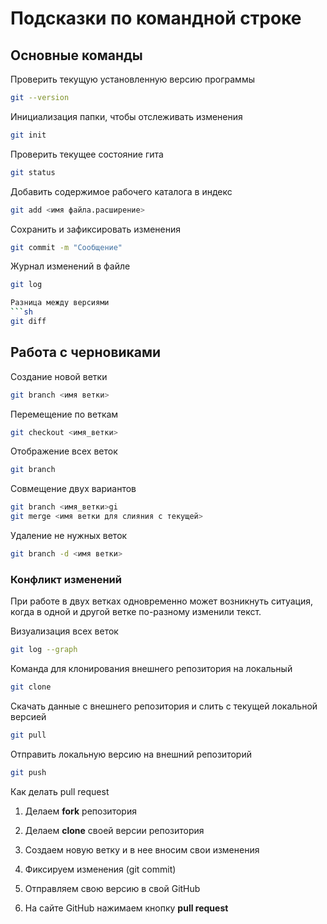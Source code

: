 # Подсказки по командной строке

## Основные команды

Проверить текущую установленную версию программы
```sh
git --version
```

Инициализация папки, чтобы отслеживать изменения
```sh
git init
```

Проверить текущее состояние гита
```sh
git status
```

Добавить содержимое рабочего каталога в индекс
```sh
git add <имя файла.расширение>
```

Сохранить и зафиксировать изменения
```sh
git commit -m "Сообщение"
```

Журнал изменений в файле
```sh
git log

Разница между версиями
```sh
git diff
```

## Работа с черновиками

Создание новой ветки
```sh
git branch <имя ветки>
```

Перемещение по веткам
```sh
git checkout <имя_ветки>
```

Отображение всех веток
```sh
git branch
```

Совмещение двух вариантов 
```sh
git branch <имя_ветки>gi
git merge <имя ветки для слияния с текущей>
```

Удаление не нужных веток
```sh
git branch -d <имя ветки>
```

### Конфликт изменений 
При работе в двух ветках одновременно может возникнуть ситуация, когда в одной и другой ветке по-разному изменили текст.

Визуализация всех веток
```sh
git log --graph
```

Команда для клонирования внешнего репозитория на локальный
```sh
git clone
```

Скачать данные с внешнего репозитория и слить с текущей локальной версией
```sh
git pull
```

Отправить локальную версию на внешний репозиторий
```sh
git push
```

Как делать pull request

1. Делаем **fork** репозитория

2. Делаем **clone** своей версии репозитория

3. Создаем новую ветку и в нее вносим свои изменения

4. Фиксируем изменения (git commit)

5. Отправляем свою версию в свой GitHub

6. На сайте GitHub нажимаем кнопку **pull request**